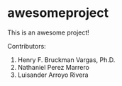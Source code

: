 # awesomeproject
This is an awesome project!

Contributors:
1. Henry F. Bruckman Vargas, Ph.D.
2. Nathaniel Perez Marrero
3. Luisander Arroyo Rivera

